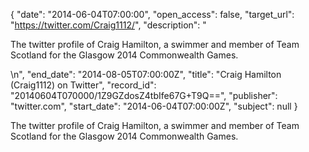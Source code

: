 {
  "date": "2014-06-04T07:00:00", 
  "open_access": false, 
  "target_url": "https://twitter.com/Craig1112/", 
  "description": "<p>The twitter profile of Craig Hamilton, a swimmer and member of Team Scotland for the Glasgow 2014 Commonwealth Games.</p>\n", 
  "end_date": "2014-08-05T07:00:00Z", 
  "title": "Craig Hamilton (Craig1112) on Twitter", 
  "record_id": "20140604T070000/1Z9GZdosZ4tbIfe67G+T9Q==", 
  "publisher": "twitter.com", 
  "start_date": "2014-06-04T07:00:00Z", 
  "subject": null
}

<p>The twitter profile of Craig Hamilton, a swimmer and member of Team Scotland for the Glasgow 2014 Commonwealth Games.</p>
